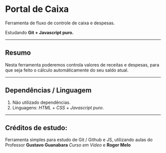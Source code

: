 # Portal de Caixa
 Ferramenta de fluxo de controle de caixa e despesas.

 Estudando **Git + Javascript puro.**

 ---

## Resumo
Nesta ferramenta poderemos controla valores de receitas e despesas, para que seja feito o cálculo automáticamente do seu saldo atual.

---

 ## Dependências / Linguagem
 1. Não utilizado dependências.
 2. Linguagens: *HTML* + *CSS* + *Javascript puro*.

 ---

 ## Créditos de estudo:
 Ferramenta simples para estudo de Git / Github e JS, utilizando aulas do Professor **Gustavo Guanabara** *Curso em Vídeo* e 
 **Roger Melo**